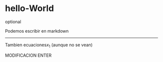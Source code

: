 # hello-World
optional

Podemos escribir en markdown
***

Tambien ecuaciones$x_1$
(aunque no se vean)
 
MODIFICACION 
ENTER